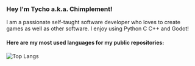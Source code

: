 ### Hey I'm Tycho a.k.a. Chimplement!

I am a passionate self-taught software developer who loves to create games as well as other software.
I enjoy using Python C C++ and Godot!

#### Here are my most used languages for my public repositories:
![Top Langs](https://github-readme-stats.vercel.app/api/top-langs/?username=chimplement&layout=compact&theme=dracula&bg_color=00000000&border_color=00000000&hide_title=true&size_weight=0.5&count_weight=0.5)
